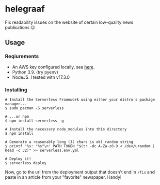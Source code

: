 # helegraaf

Fix readability issues on the website of certain low-quality news publications :wink:

## Usage

### Reqiurements

- An AWS key configured locally, see [here](https://serverless.com/framework/docs/providers/aws/guide/credentials/).
- Python 3.9. (try pyenv)
- NodeJS. I tested with v17.3.0

### Installing

```
# Install the Serverless Framework using either your distro's package manager...
$ sudo pacman -S serverless

# ...or npm
$ npm install serverless -g

# Install the necessary node_modules into this directory
$ npm install

# Generate a reasonably long (32 chars is ok) random string
$ printf '%s: "%s"\n' PATH_TOKEN "$(tr -dc A-Za-z0-9 < /dev/urandom | head -c 32)" >> serverless.env.yml

# Deploy it!
$ serverless deploy
```

Now, go to the url from the deployment output that doesn't end in `/fix` and paste in an article from your "favorite" newspaper. Handy!
